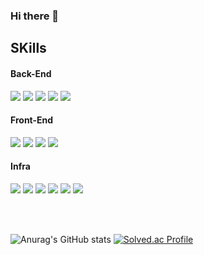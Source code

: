 ### Hi there 👋

<!--
**hongseungjae/hongseungjae** is a ✨ _special_ ✨ repository because its `README.md` (this file) appears on your GitHub profile.

Here are some ideas to get you started:

- 🔭 I’m currently working on ...
- 🌱 I’m currently learning ...
- 👯 I’m looking to collaborate on ...
- 🤔 I’m looking for help with ...
- 💬 Ask me about ...
- 📫 How to reach me: ...
- 😄 Pronouns: ...
- ⚡ Fun fact: ...
-->

## SKills
#### Back-End
<img src="https://img.shields.io/badge/springboot-6DB33F?style=?style=plastic&logo=springboot&logoColor=white"> <img src="https://img.shields.io/badge/JPA-59666C?style=plastic&logo=#59666C&logoColor=white"/>
<img src="https://img.shields.io/badge/mariaDB-003545?style=plastic&logo=mariaDB&logoColor=white">
<img src="https://img.shields.io/badge/websocket-010101?style=plastic&logo=socket.io&logoColor=white">
<img src="https://img.shields.io/badge/gradle-02303A?style=plastic&logo=gradle&logoColor=white">

#### Front-End
<img src="https://img.shields.io/badge/html5-E34F26?style=plastic&logo=html5&logoColor=white"> <img src="https://img.shields.io/badge/css-1572B6?style=plastic&logo=css3&logoColor=white">
<img src="https://img.shields.io/badge/javascript-F7DF1E?style=plastic&logo=javascript&logoColor=black">
<img src="https://img.shields.io/badge/bootstrap-7952B3?style=plastic&logo=bootstrap&logoColor=white">

#### Infra
<img src="https://img.shields.io/badge/aws-232F3E?style=plastic&logo=aws&logoColor=white"> <img src="https://img.shields.io/badge/Docker-2496ED?style=plastic&logo=Docker&logoColor=white"/>
<img src="https://img.shields.io/badge/apache tomcat-F8DC75?style=plastic&logo=apachetomcat&logoColor=white">
<img src="https://img.shields.io/badge/linux-FCC624?style=plastic&logo=linux&logoColor=black">
<img src="https://img.shields.io/badge/github-181717?style=plastic&logo=github&logoColor=white">
<img src="https://img.shields.io/badge/Jenkins-D24939?style=plastic&logo=Jenkins&logoColor=white">

</br>

</br>

![Anurag's GitHub stats](https://github-readme-stats.vercel.app/api?username=hongseungjae&show_icons=true&theme=radical)
[![Solved.ac Profile](http://mazassumnida.wtf/api/v2/generate_badge?boj=ghdtmdwo123)](https://solved.ac/ghdtmdwo123/)

